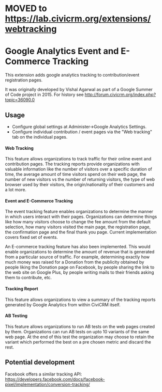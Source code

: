 # MOVED to https://lab.civicrm.org/extensions/webtracking

# Google Analytics Event and E-Commerce Tracking
This extension adds google analytics tracking to contribution/event registration pages.

It was originally developed by Vishal Agarwal as part of a Google Summer of Code project in 2015. For history see http://forum.civicrm.org/index.php?topic=36090.0

## Usage

* Configure global settings at Administer->Google Analytics Settings.
* Configure individual contribution / event pages via the "Web tracking" tab on the individual pages.

#### Web Tracking

This feature allows organizations to track traffic for their online event and contribution pages. The tracking reports provide organizations with valuable information like the number of visitors over a specific duration of time, the average amount of time visitors spend on their web page, the number of new visitors vs the number of returning visitors, the type of web browser used by their visitors, the origin/nationality of their customers and a lot more.

#### Event and E-Commerce Tracking

The event tracking feature enables organizations to determine the manner in which users interact with their pages. Organizations can determine things like how many visitors choose to change the fee amount from the default selection, how many visitors visited the main page, the registration page, the confirmation page and the final thank you page. Current implementation covers fixed set of events.

An E-commerce tracking feature has also been implemented. This would enable organizations to determine the amount of revenue that is generated from a particular source of traffic. For example, determining exactly how much money was raised for a Donation from the publicity obtained by people liking the Donation page on Facebook, by people sharing the link to the web site on Google Plus, by people writing mails to their friends asking them to contribute, etc.

#### Tracking Report

This feature allows organizations to view a summary of the tracking reports generated by Google Analytics from within CiviCRM itself.

#### AB Testing

This feature allows organizations to run AB tests on the web pages created by them. Organizations can run AB tests on upto 10 variants of the same web page. At the end of this test the organization may choose to retain the variant which performed the best on a pre chosen metric and discard the rest.

## Potential development

Facebook offers a similar tracking API: https://developers.facebook.com/docs/facebook-pixel/implementation/conversion-tracking/
